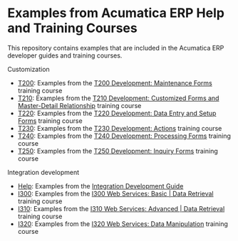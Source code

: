 # Examples from Acumatica ERP Help and Training Courses

This repository contains examples that are included in the Acumatica ERP developer guides and training courses.

Customization

 * [T200](Customization/T200): Examples from the [T200 Development: Maintenance Forms]() training course
 * [T210](Customization/T210): Examples from the [T210 Development: Customized Forms and Master-Detail Relationship]() training course
 * [T220](Customization/T220): Examples from the [T220 Development: Data Entry and Setup Forms]() training course
 * [T230](Customization/T230): Examples from the [T230 Development: Actions]() training course
 * [T240](Customization/T240): Examples from the [T240 Development: Processing Forms]() training course
 * [T250](Customization/T250): Examples from the [T250 Development: Inquiry Forms]() training course

Integration development

  * [Help](IntegrationDevelopment/Help): Examples from the [Integration Development Guide](https://help-2019r2.acumatica.com/Help?ScreenId=ShowWiki&pageid=ff22837c-cd3a-410e-b768-88ca6e53b165)
  * [I300](IntegrationDevelopment/I300): Examples from the [I300 Web Services: Basic | Data Retrieval](https://openuni.acumatica.com/courses/integration/i300-web-services-basic-data-retrieval/) training course
  * [I310](IntegrationDevelopment/I310): Examples from the [I310 Web Services: Advanced | Data Retrieval](https://openuni.acumatica.com/courses/integration/i310-web-services-advanced-data-retrieval/) training course
  * [I320](IntegrationDevelopment/I320): Examples from the [I320 Web Services: Data Manipulation](https://openuni.acumatica.com/courses/integration/i320-web-services-data-manipulation/) training course